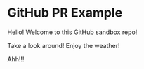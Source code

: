 
# GitHub PR Example

Hello! Welcome to this GitHub sandbox repo!

Take a look around! Enjoy the weather!

Ahh!!!
 
